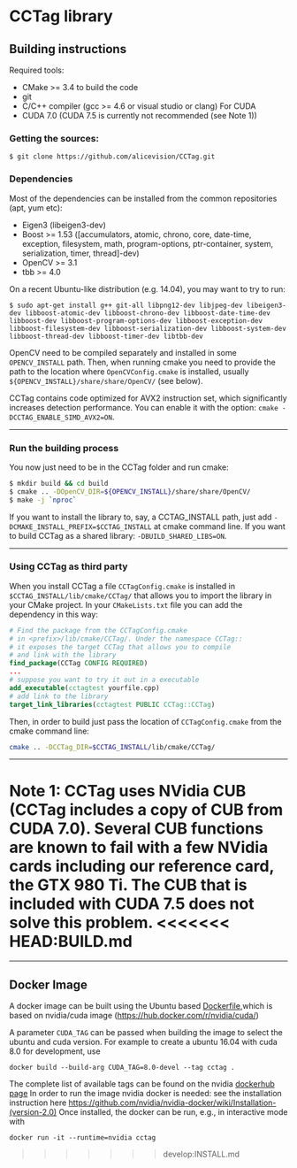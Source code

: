 # CCTag library

## Building instructions


Required tools:
* CMake >= 3.4 to build the code
* git
* C/C++ compiler (gcc >= 4.6 or visual studio or clang)
For CUDA
* CUDA 7.0 (CUDA 7.5 is currently not recommended (see Note 1))

### Getting the sources:
```shell
$ git clone https://github.com/alicevision/CCTag.git
```

###  Dependencies

Most of the dependencies can be installed from the common repositories (apt, yum etc):

- Eigen3 (libeigen3-dev)
- Boost >= 1.53 ([accumulators, atomic, chrono, core, date-time, exception, filesystem, math, program-options, ptr-container, system, serialization, timer, thread]-dev)
- OpenCV >= 3.1
- tbb >= 4.0

On a recent Ubuntu-like distribution (e.g. 14.04), you may want to try to run:
```shell
$ sudo apt-get install g++ git-all libpng12-dev libjpeg-dev libeigen3-dev libboost-atomic-dev libboost-chrono-dev libboost-date-time-dev libboost-dev libboost-program-options-dev libboost-exception-dev libboost-filesystem-dev libboost-serialization-dev libboost-system-dev libboost-thread-dev libboost-timer-dev libtbb-dev
```

OpenCV need to be compiled separately and installed in some `OPENCV_INSTALL` path. Then, when running cmake you need to provide the path to the location where `OpenCVConfig.cmake` is installed, usually `${OPENCV_INSTALL}/share/share/OpenCV/` (see below).

CCTag contains code optimized for AVX2  instruction set, which significantly increases detection performance. You can enable it with the option: `cmake -DCCTAG_ENABLE_SIMD_AVX2=ON`.

----------

### Run the building process

You now just need to be in the CCTag folder and run cmake:
```bash
$ mkdir build && cd build
$ cmake .. -DOpenCV_DIR=${OPENCV_INSTALL}/share/share/OpenCV/
$ make -j `nproc`
```

If you want to install the library to, say, a CCTAG_INSTALL path, just add `-DCMAKE_INSTALL_PREFIX=$CCTAG_INSTALL` at cmake command line.
If you want to build CCTag as a shared library: `-DBUILD_SHARED_LIBS=ON`.

----------

### Using CCTag as third party

When you install CCTag a file `CCTagConfig.cmake` is installed in `$CCTAG_INSTALL/lib/cmake/CCTag/` that allows you to import the library in your CMake project.
In your `CMakeLists.txt` file you can add the dependency in this way:

```cmake
# Find the package from the CCTagConfig.cmake
# in <prefix>/lib/cmake/CCTag/. Under the namespace CCTag::
# it exposes the target CCTag that allows you to compile
# and link with the library
find_package(CCTag CONFIG REQUIRED)
...
# suppose you want to try it out in a executable
add_executable(cctagtest yourfile.cpp)
# add link to the library
target_link_libraries(cctagtest PUBLIC CCTag::CCTag)
```

Then, in order to build just pass the location of `CCTagConfig.cmake` from the cmake command line:

```bash
cmake .. -DCCTag_DIR=$CCTAG_INSTALL/lib/cmake/CCTag/
```

----------

Note 1: CCTag uses NVidia CUB (CCTag includes a copy of CUB from CUDA 7.0).
Several CUB functions are known to fail with a few NVidia cards including our reference card,
the GTX 980 Ti.
The CUB that is included with CUDA 7.5 does not solve this problem.
<<<<<<< HEAD:BUILD.md
=======

----------

## Docker Image

A docker image can be built using the Ubuntu based [Dockerfile](Dockerfile),which is based on nvidia/cuda image (https://hub.docker.com/r/nvidia/cuda/)

A parameter `CUDA_TAG` can be passed when building the image to select the ubuntu and cuda version. 
For example to create a ubuntu 16.04 with cuda 8.0 for development, use
```
docker build --build-arg CUDA_TAG=8.0-devel --tag cctag .
```

The complete list of available tags can be found on the nvidia [dockerhub page](https://hub.docker.com/r/nvidia/cuda/)
In order to run the image nvidia docker is needed: see the installation instruction here https://github.com/nvidia/nvidia-docker/wiki/Installation-(version-2.0)
Once installed, the docker can be run, e.g., in interactive mode with

```
docker run -it --runtime=nvidia cctag
```
>>>>>>> develop:INSTALL.md
